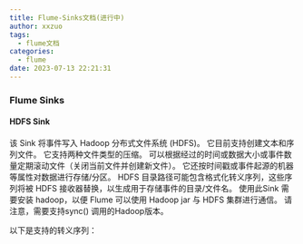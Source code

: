 ```yaml
---
title: Flume-Sinks文档(进行中)
author: xxzuo
tags:
  - flume文档
categories:
  - flume
date: 2023-07-13 22:21:31
---
```


### Flume Sinks

#### HDFS Sink

该 Sink 将事件写入 Hadoop 分布式文件系统 (HDFS)。 它目前支持创建文本和序列文件。 它支持两种文件类型的压缩。 可以根据经过的时间或数据大小或事件数量定期滚动文件（关闭当前文件并创建新文件）。 它还按时间戳或事件起源的机器等属性对数据进行存储/分区。 HDFS 目录路径可能包含格式化转义序列，这些序列将被 HDFS 接收器替换，以生成用于存储事件的目录/文件名。 使用此Sink 需要安装 hadoop，以便 Flume 可以使用 Hadoop jar 与 HDFS 集群进行通信。 请注意，需要支持sync() 调用的Hadoop版本。

以下是支持的转义序列：



